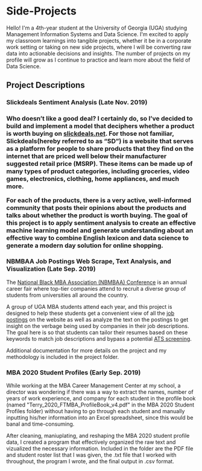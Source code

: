 # Side-Projects

Hello! I'm a 4th-year student at the University of Georgia (UGA) studying Management Information Systems and Data Science. I'm excited to apply my classroom learnings into tangible projects, whether it be in a corporate work setting or taking on new side projects, where I will be converting raw data into actionable decisions and insights. The number of projects on my profile will grow as I continue to practice and learn more about the field of Data Science.

<h2>Project Descriptions</h2>

<h3>Slickdeals Sentiment Analysis (Late Nov. 2019)<h3>
<p>
  Who doesn’t like a good deal? I certainly do, so I’ve decided to build and implement a model that deciphers whether a product is worth buying on <a href="slickdeals.net">slickdeals.net</a>. For those not familiar, Slickdeals(hereby referred to as “SD”) is a website that serves as a platform for people to share products that they find on the internet that are priced well below their manufacturer suggested retail price (MSRP). These items can be made up of many types of product categories, including groceries, video games, electronics, clothing, home appliances, and much more.
</p>

<p>
  For each of the products, there is a very active, well-informed community that posts their opinions about the products and talks about whether the product is worth buying. The goal of this project is to apply sentiment analysis to create an effective machine learning model and generate understanding about an effective way to combine English lexicon and data science to generate a modern day solution for online shopping.
</p>
  
<h3>NBMBAA Job Postings Web Scrape, Text Analysis, and Visualization (Late Sep. 2019)</h3>
<p>The <a href="https://nbmbaa.org/conference/" target="_blank">National Black MBA Association (NBMBAA) Conference</a> is an annual career fair where top-tier companies attend to recruit a diverse group of students from universities all around the country.</p>

<p>A group of UGA MBA students attend each year, and this project is designed to help these students get a convenient view of all the <a href="https://careersuccess.nbmbaa.org/jobs/?keywords=&event_id=4070&sort=" target="_blank">job postings</a> on the website as well as analyze the text on the postings to get insight on the verbage being used by companies in their job descriptions. The goal here is so that students can tailor their resumes based on these keywords to match job descriptions and bypass a potential <a href="https://www.topresume.com/career-advice/what-is-an-ats-resume" target="_blank">ATS screening</a>.
</p>

<p>Additional documentation for more details on the project and my methodology is included in the project folder.</p>

<h3>MBA 2020 Student Profiles (Early Sep. 2019)</h3>
<p>While working at the MBA Career Management Center at my school, a director was wondering if there was a way to extract the names, number of years of work experience, and company for each student in the profile book (named "Terry_2020_FTMBA_ProfileBook_v4.pdf" in the MBA 2020 Student Profiles folder) without having to go through each student and manually inputting his/her information into an Excel spreadsheet, since this would be banal and time-consuming.</p>

<p>After cleaning, maniuplating, and reshaping the MBA 2020 student profile data, I created a program that effectively organized the raw text and vizualized the necessary information. Included in the folder are the PDF file and student roster list that I was given, the .txt file that I worked with throughout, the program I wrote, and the final output in .csv format. </p>
